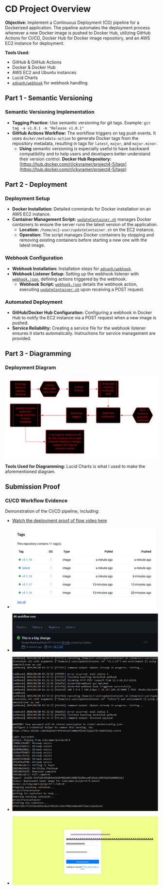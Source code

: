 # CD Project Overview

**Objective:** Implement a Continuous Deployment (CD) pipeline for a Dockerized application. The pipeline automates the deployment process whenever a new Docker image is pushed to Docker Hub, utilizing GitHub Actions for CI/CD, Docker Hub for Docker image repository, and an AWS EC2 instance for deployment.

**Tools Used:**
- GitHub & GitHub Actions
- Docker & Docker Hub
- AWS EC2 and Ubuntu instances
- Lucid Charts
- [`adnanh/webhook`](https://github.com/adnanh/webhook) for webhook handling

## Part 1 - Semantic Versioning

### Semantic Versioning Implementation

- **Tagging Practice:** Use semantic versioning for git tags. Example: `git tag -a v1.0.1 -m "Release v1.0.1"`
- **GitHub Actions Workflow:** The workflow triggers on tag push events. It uses `docker/metadata-action` to generate Docker tags from the repository metadata, resulting in tags for `latest`, `major`, and `major.minor`.
  - **Using** semantic versioning is especially useful to have backward compatibility and to help users and developers better understand their version control.
**Docker Hub Repository:** [https://hub.docker.com/r/ickyramer/project4-5/tags](https://hub.docker.com/r/ickyramer/project4-5/tags)

## Part 2 - Deployment

### Deployment Setup

- **Docker Installation:** Detailed commands for Docker installation on an AWS EC2 instance.
- **Container Management Script:** [`updateContainer.sh`](https://github.com/WSU-kduncan/s24cicd-IckyWuv/blob/main/deployment/updateContainer.sh) manages Docker containers to ensure the server runs the latest version of the application.
  - **Location:** `/home/ec2-user/updateContainer.sh` on the EC2 instance.
  - **Operation:** The script manages Docker containers by stopping and removing existing containers before starting a new one with the latest image.
  
### Webhook Configuration

- **Webhook Installation:** Installation steps for [`adnanh/webhook`](https://github.com/adnanh/webhook).
- **Webhook Listener Setup:** Setting up the webhook listener with [`webhook.json`](https://github.com/WSU-kduncan/s24cicd-IckyWuv/blob/main/deployment/webhook.json), defining actions triggered by the webhook.
  - **Webhook Script:** [`webhook.json`](https://github.com/WSU-kduncan/s24cicd-IckyWuv/blob/main/deployment/webhook.json) details the webhook action, executing [`updateContainer.sh`](https://github.com/WSU-kduncan/s24cicd-IckyWuv/blob/main/deployment/updateContainer.sh) upon receiving a POST request.

### Automated Deployment

- **GitHub/Docker Hub Configuration:** Configuring a webhook in Docker Hub to notify the EC2 instance via a POST request when a new image is pushed.
- **Service Reliability:** Creating a service file for the webhook listener ensures it starts automatically. Instructions for service management are provided.

## Part 3 - Diagramming

### Deployment Diagram

![Project Diagram](https://github.com/WSU-kduncan/s24cicd-IckyWuv/blob/main/Diagrams/Project%205.png?raw=true "Project Overview Diagram")

**Tools Used for Diagramming:** Lucid Charts is what I used to make the aforementioned diagram.

## Submission Proof

### CI/CD Workflow Evidence

Demonstration of the CI/CD pipeline, including:
- [Watch the deployment proof of flow video here](https://youtu.be/KYr03Vocfa4)

- ![DockerHub](https://github.com/WSU-kduncan/s24cicd-IckyWuv/blob/main/Proof%20of%20Flow/dockerhub.png?raw=true)
- ![GithubActions](https://github.com/WSU-kduncan/s24cicd-IckyWuv/blob/main/Proof%20of%20Flow/githubActions.png?raw=true)
- ![Webhook](https://github.com/WSU-kduncan/s24cicd-IckyWuv/blob/main/Proof%20of%20Flow/webhooking.png?raw=true)
- ![WebsiteChanges](https://github.com/WSU-kduncan/s24cicd-IckyWuv/blob/main/Proof%20of%20Flow/website%20changes.png?raw=true)
